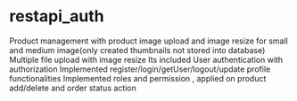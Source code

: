 # restapi_auth

Product management with product image upload and image resize for small and medium image(only created thumbnails not stored into database)
Multiple file upload with image resize
Its included User authentication with authorization
Implemented register/login/getUser/logout/update profile functionalities
Implemented roles and permission , applied on product add/delete and order status action
